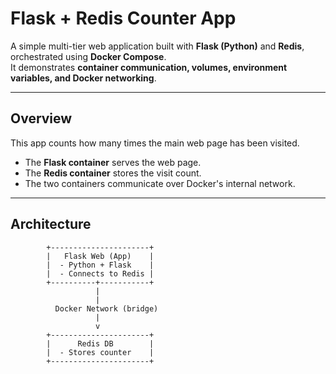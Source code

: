 # Flask + Redis Counter App

A simple multi-tier web application built with **Flask (Python)** and **Redis**, orchestrated using **Docker Compose**.  
It demonstrates **container communication, volumes, environment variables, and Docker networking**.

---

## Overview

This app counts how many times the main web page has been visited.

- The **Flask container** serves the web page.
- The **Redis container** stores the visit count.
- The two containers communicate over Docker's internal network.

---

## Architecture

```text
        +----------------------+
        |   Flask Web (App)    |
        |  - Python + Flask    |
        |  - Connects to Redis |
        +----------+-----------+
                   |
                   |
          Docker Network (bridge)
                   |
                   v
        +----------------------+
        |      Redis DB        |
        |  - Stores counter    |
        +----------------------+
